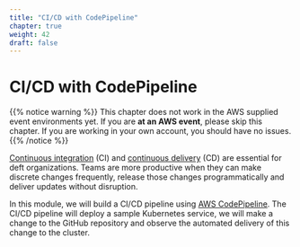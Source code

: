 ```yaml
---
title: "CI/CD with CodePipeline"
chapter: true
weight: 42
draft: false
---
```


# CI/CD with CodePipeline

{{% notice warning %}}
This chapter does not work in the AWS supplied event environments yet. If you are
**at an AWS event**, please skip this chapter. If you are working in your own account,
you should have no issues.
{{% /notice %}}

[Continuous integration](https://aws.amazon.com/devops/continuous-integration/) (CI) and [continuous delivery](https://aws.amazon.com/devops/continuous-delivery/) (CD)
are essential for deft organizations. Teams are more productive when they can make discrete changes frequently, release those changes programmatically and deliver updates
without disruption.

In this module, we will build a CI/CD pipeline using [AWS CodePipeline](https://aws.amazon.com/codepipeline/). The CI/CD pipeline will deploy a sample Kubernetes service,
we will make a change to the GitHub repository and observe the automated delivery of this change to the cluster.
